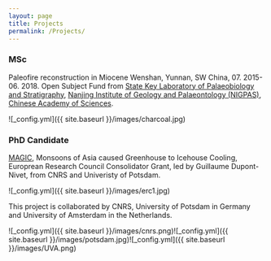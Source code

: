 ```yaml
---
layout: page
title: Projects
permalink: /Projects/
---
```



### MSc

Paleofire reconstruction in Miocene Wenshan, Yunnan, SW China, 07. 2015-06. 2018. Open Subject Fund from <a href="http://english.nigpas.cas.cn/rh/rd/sklps/" target="_blank">State Key Laboratory of Palaeobiology and Stratigraphy</a>, <a href="http://english.nigpas.cas.cn" target="_blank">Nanjing Institute of Geology and Palaeontology (NIGPAS)</a>, <a href="http://english.cas.cn" target="_blank">Chinese Academy of Sciences</a>.

![_config.yml]({{ site.baseurl }}/images/charcoal.jpg)


### PhD Candidate

<a href="https://cordis.europa.eu/project/rcn/197271_en.html" target="_blank">MAGIC</a>, Monsoons of Asia caused Greenhouse to Icehouse Cooling, Europrean Research Council Consolidator Grant, led by Guillaume Dupont-Nivet, from CNRS and Univeristy of Potsdam.

![_config.yml]({{ site.baseurl }}/images/erc1.jpg)

This project is collaborated by CNRS, University of Potsdam in Germany and University of Amsterdam in the Netherlands.

![_config.yml]({{ site.baseurl }}/images/cnrs.png)![_config.yml]({{ site.baseurl }}/images/potsdam.jpg)![_config.yml]({{ site.baseurl }}/images/UVA.png)
